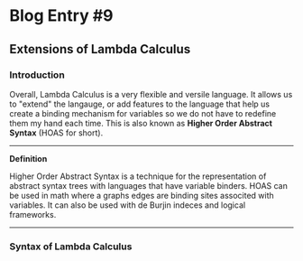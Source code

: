 # Blog Entry #9

## Extensions of Lambda Calculus

### Introduction
Overall, Lambda Calculus is a very flexible and versile language. It allows us to "extend" the langauge, or add features to the language that help us create a binding mechanism for variables so we do not have to redefine them my hand each time. This is also known as **Higher Order Abstract Syntax** (HOAS for short). 

___________________________________________________________________________________________________________________________________________________________________________________
**Definition**

Higher Order Abstract Syntax is a technique for the representation of abstract syntax trees with languages that have variable binders. HOAS can be used in math where a graphs edges are binding sites associted with variables. It can also be used with de Burjin indeces and logical frameworks. 
___________________________________________________________________________________________________________________________________________________________________________________

### Syntax of Lambda Calculus 
